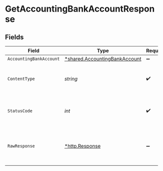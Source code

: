 # GetAccountingBankAccountResponse


## Fields

| Field                                                                                | Type                                                                                 | Required                                                                             | Description                                                                          |
| ------------------------------------------------------------------------------------ | ------------------------------------------------------------------------------------ | ------------------------------------------------------------------------------------ | ------------------------------------------------------------------------------------ |
| `AccountingBankAccount`                                                              | [*shared.AccountingBankAccount](../../../pkg/models/shared/accountingbankaccount.md) | :heavy_minus_sign:                                                                   | Success                                                                              |
| `ContentType`                                                                        | *string*                                                                             | :heavy_check_mark:                                                                   | HTTP response content type for this operation                                        |
| `StatusCode`                                                                         | *int*                                                                                | :heavy_check_mark:                                                                   | HTTP response status code for this operation                                         |
| `RawResponse`                                                                        | [*http.Response](https://pkg.go.dev/net/http#Response)                               | :heavy_minus_sign:                                                                   | Raw HTTP response; suitable for custom response parsing                              |